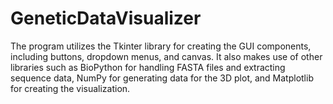 # GeneticDataVisualizer
The program utilizes the Tkinter library for creating the GUI components, including buttons, dropdown menus, and canvas. It also makes use of other libraries such as BioPython for handling FASTA files and extracting sequence data, NumPy for generating data for the 3D plot, and Matplotlib for creating the visualization.
